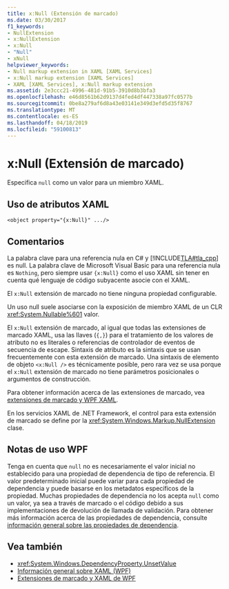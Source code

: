 ```yaml
---
title: x:Null (Extensión de marcado)
ms.date: 03/30/2017
f1_keywords:
- NullExtension
- x:NullExtension
- x:Null
- "Null"
- xNull
helpviewer_keywords:
- Null markup extension in XAML [XAML Services]
- x:Null markup extension [XAML Services]
- XAML [XAML Services], x:Null markup extension
ms.assetid: 2e3ccc21-4996-481d-91b5-3910d8b3bfa3
ms.openlocfilehash: e46d8561b62d9137d4fed4df447338a97fc0577b
ms.sourcegitcommit: 0be8a279af6d8a43e03141e349d3efd5d35f8767
ms.translationtype: MT
ms.contentlocale: es-ES
ms.lasthandoff: 04/18/2019
ms.locfileid: "59100813"
---
```

# <a name="xnull-markup-extension"></a>x:Null (Extensión de marcado)
Especifica `null` como un valor para un miembro XAML.  
  
## <a name="xaml-attribute-usage"></a>Uso de atributos XAML  
  
```xaml  
<object property="{x:Null}" .../>  
```  
  
## <a name="remarks"></a>Comentarios  
 La palabra clave para una referencia nula en C# y [!INCLUDE[TLA#tla_cpp](../../../includes/tlasharptla-cpp-md.md)] es null. La palabra clave de Microsoft Visual Basic para una referencia nula es `Nothing`, pero siempre usar `{x:Null}` como el uso XAML sin tener en cuenta qué lenguaje de código subyacente asocie con el XAML.  
  
 El `x:Null` extensión de marcado no tiene ninguna propiedad configurable.  
  
 Un uso null suele asociarse con la exposición de miembro XAML de un CLR <xref:System.Nullable%601> valor.  
  
 El `x:Null` extensión de marcado, al igual que todas las extensiones de marcado XAML, usa las llaves (`{,}`) para el tratamiento de los valores de atributo no es literales o referencias de controlador de eventos de secuencia de escape. Sintaxis de atributo es la sintaxis que se usan frecuentemente con esta extensión de marcado. Una sintaxis de elemento de objeto `<x:Null />` es técnicamente posible, pero rara vez se usa porque el `x:Null` extensión de marcado no tiene parámetros posicionales o argumentos de construcción.  
  
 Para obtener información acerca de las extensiones de marcado, vea [extensiones de marcado y WPF XAML](../wpf/advanced/markup-extensions-and-wpf-xaml.md).  
  
 En los servicios XAML de .NET Framework, el control para esta extensión de marcado se define por la <xref:System.Windows.Markup.NullExtension> clase.  
  
## <a name="wpf-usage-notes"></a>Notas de uso WPF  
 Tenga en cuenta que `null` no es necesariamente el valor inicial no establecido para una propiedad de dependencia de tipo de referencia. El valor predeterminado inicial puede variar para cada propiedad de dependencia y puede basarse en los metadatos específicos de la propiedad. Muchas propiedades de dependencia no los acepta `null` como un valor, ya sea a través de marcado o el código debido a sus implementaciones de devolución de llamada de validación. Para obtener más información acerca de las propiedades de dependencia, consulte [información general sobre las propiedades de dependencia](../wpf/advanced/dependency-properties-overview.md).  
  
## <a name="see-also"></a>Vea también

- <xref:System.Windows.DependencyProperty.UnsetValue>
- [Información general sobre XAML (WPF)](../wpf/advanced/xaml-overview-wpf.md)
- [Extensiones de marcado y XAML de WPF](../wpf/advanced/markup-extensions-and-wpf-xaml.md)
